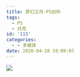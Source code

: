 ```yaml
---
title: 梦幻之月-PS创作
tags:
  - PS
  - 月亮
id: '115'
categories:
  - - 多媒体
date: 2020-04-28 19:09:07
---
```


[![](https://img.limour.top/archives_2023/blog_wp/2020/05/g9eoyjDzTOiXxwk_s.webp)](https://i.loli.net/2020/04/28/g9eoyjDzTOiXxwk.webp)